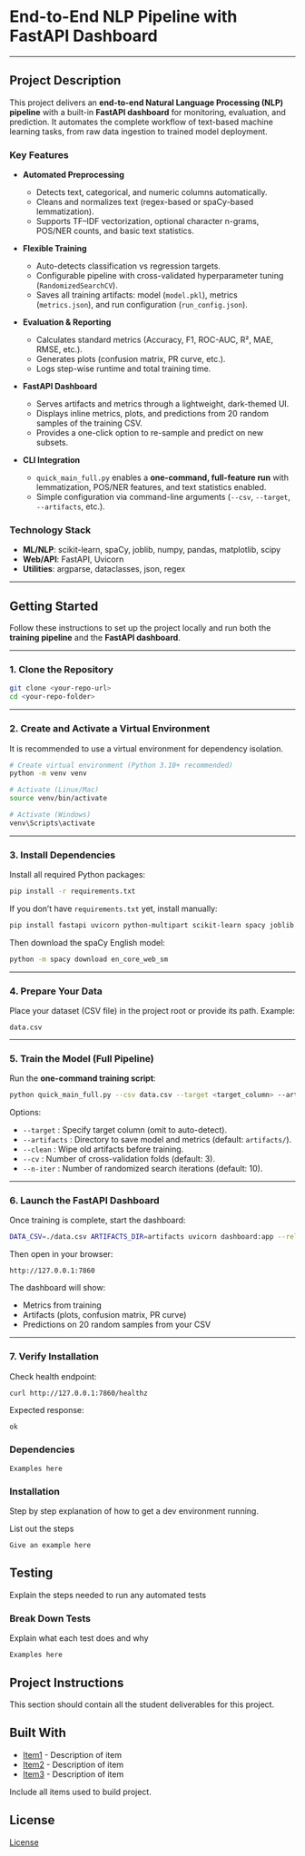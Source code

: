 # End-to-End NLP Pipeline with FastAPI Dashboard
---
## **Project Description**

This project delivers an **end-to-end Natural Language Processing (NLP) pipeline** with a built-in **FastAPI dashboard** for monitoring, evaluation, and prediction. It automates the complete workflow of text-based machine learning tasks, from raw data ingestion to trained model deployment.

### **Key Features**

* **Automated Preprocessing**

  * Detects text, categorical, and numeric columns automatically.
  * Cleans and normalizes text (regex-based or spaCy-based lemmatization).
  * Supports TF–IDF vectorization, optional character n-grams, POS/NER counts, and basic text statistics.

* **Flexible Training**

  * Auto-detects classification vs regression targets.
  * Configurable pipeline with cross-validated hyperparameter tuning (`RandomizedSearchCV`).
  * Saves all training artifacts: model (`model.pkl`), metrics (`metrics.json`), and run configuration (`run_config.json`).

* **Evaluation & Reporting**

  * Calculates standard metrics (Accuracy, F1, ROC-AUC, R², MAE, RMSE, etc.).
  * Generates plots (confusion matrix, PR curve, etc.).
  * Logs step-wise runtime and total training time.

* **FastAPI Dashboard**

  * Serves artifacts and metrics through a lightweight, dark-themed UI.
  * Displays inline metrics, plots, and predictions from 20 random samples of the training CSV.
  * Provides a one-click option to re-sample and predict on new subsets.

* **CLI Integration**

  * `quick_main_full.py` enables a **one-command, full-feature run** with lemmatization, POS/NER features, and text statistics enabled.
  * Simple configuration via command-line arguments (`--csv`, `--target`, `--artifacts`, etc.).

### **Technology Stack**

* **ML/NLP**: scikit-learn, spaCy, joblib, numpy, pandas, matplotlib, scipy
* **Web/API**: FastAPI, Uvicorn
* **Utilities**: argparse, dataclasses, json, regex
---

## **Getting Started**

Follow these instructions to set up the project locally and run both the **training pipeline** and the **FastAPI dashboard**.

---

### **1. Clone the Repository**

```bash
git clone <your-repo-url>
cd <your-repo-folder>
```

---

### **2. Create and Activate a Virtual Environment**

It is recommended to use a virtual environment for dependency isolation.

```bash
# Create virtual environment (Python 3.10+ recommended)
python -m venv venv

# Activate (Linux/Mac)
source venv/bin/activate

# Activate (Windows)
venv\Scripts\activate
```

---

### **3. Install Dependencies**

Install all required Python packages:

```bash
pip install -r requirements.txt
```

If you don’t have `requirements.txt` yet, install manually:

```bash
pip install fastapi uvicorn python-multipart scikit-learn spacy joblib numpy pandas matplotlib scipy
```

Then download the spaCy English model:

```bash
python -m spacy download en_core_web_sm
```

---

### **4. Prepare Your Data**

Place your dataset (CSV file) in the project root or provide its path.
Example:

```
data.csv
```

---

### **5. Train the Model (Full Pipeline)**

Run the **one-command training script**:

```bash
python quick_main_full.py --csv data.csv --target <target_column> --artifacts artifacts
```

Options:

* `--target` : Specify target column (omit to auto-detect).
* `--artifacts` : Directory to save model and metrics (default: `artifacts/`).
* `--clean` : Wipe old artifacts before training.
* `--cv` : Number of cross-validation folds (default: 3).
* `--n-iter` : Number of randomized search iterations (default: 10).

---

### **6. Launch the FastAPI Dashboard**

Once training is complete, start the dashboard:

```bash
DATA_CSV=./data.csv ARTIFACTS_DIR=artifacts uvicorn dashboard:app --reload --port 7860
```

Then open in your browser:

```
http://127.0.0.1:7860
```

The dashboard will show:

* Metrics from training
* Artifacts (plots, confusion matrix, PR curve)
* Predictions on 20 random samples from your CSV

---

### **7. Verify Installation**

Check health endpoint:

```bash
curl http://127.0.0.1:7860/healthz
```

Expected response:

```
ok
```
### Dependencies

```
Examples here
```

### Installation

Step by step explanation of how to get a dev environment running.

List out the steps

```
Give an example here
```

## Testing

Explain the steps needed to run any automated tests

### Break Down Tests

Explain what each test does and why

```
Examples here
```

## Project Instructions

This section should contain all the student deliverables for this project.

## Built With

* [Item1](www.item1.com) - Description of item
* [Item2](www.item2.com) - Description of item
* [Item3](www.item3.com) - Description of item

Include all items used to build project.

## License

[License](LICENSE.txt)
